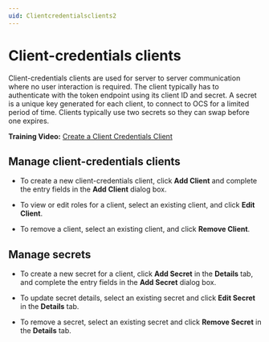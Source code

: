 ```yaml
---
uid: Clientcredentialsclients2
---
```


# Client-credentials clients

Client-credentials clients are used for server to server communication where no user interaction is required. The client typically has to authenticate with the token endpoint using its client ID and secret. A secret is a unique key generated for each client, to connect to OCS for a limited period of time. Clients typically use two secrets so they can
swap before one expires.

**Training Video:** [Create a Client Credentials Client](https://www.youtube.com/watch?v=JPWy0ZX9niU)

## Manage client-credentials clients

* To create a new client-credentials client, click **Add Client** and complete the entry fields in the **Add Client** dialog box.

* To view or edit roles for a client, select an existing client, and click **Edit Client**.

* To remove a client, select an existing client, and click **Remove Client**.

## Manage secrets

* To create a new secret for a client, click **Add Secret** in the **Details** tab, and complete the entry fields in the **Add Secret** dialog box.

* To update secret details, select an existing secret and click **Edit Secret** in the **Details** tab.

* To remove a secret, select an existing secret and click **Remove Secret** in the **Details** tab.